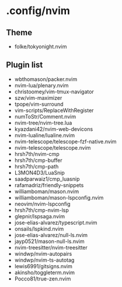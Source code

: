 # .config/nvim

## Theme

- folke/tokyonight.nvim

## Plugin list

- wbthomason/packer.nvim
- nvim-lua/plenary.nvim
- christoomey/vim-tmux-navigator
- szw/vim-maximizer
- tpope/vim-surround
- vim-scripts/ReplaceWithRegister
- numToStr/Comment.nvim
- nvim-tree/nvim-tree.lua
- kyazdani42/nvim-web-devicons
- nvim-lualine/lualine.nvim
- nvim-telescope/telescope-fzf-native.nvim
- nvim-telescope/telescope.nvim
- hrsh7th/nvim-cmp
- hrsh7th/cmp-buffer
- hrsh7th/cmp-path
- L3MON4D3/LuaSnip
- saadparwaiz1/cmp_luasnip
- rafamadriz/friendly-snippets
- williamboman/mason.nvim
- williamboman/mason-lspconfig.nvim
- neovim/nvim-lspconfig
- hrsh7th/cmp-nvim-lsp
- glepnir/lspsaga.nvim
- jose-elias-alvarez/typescript.nvim
- onsails/lspkind.nvim
- jose-elias-alvarez/null-ls.nvim
- jayp0521/mason-null-ls.nvim
- nvim-treesitter/nvim-treesitter
- windwp/nvim-autopairs
- windwp/nvim-ts-autotag
- lewis6991/gitsigns.nvim
- akinsho/toggleterm.nvim
- Pocco81/true-zen.nvim
